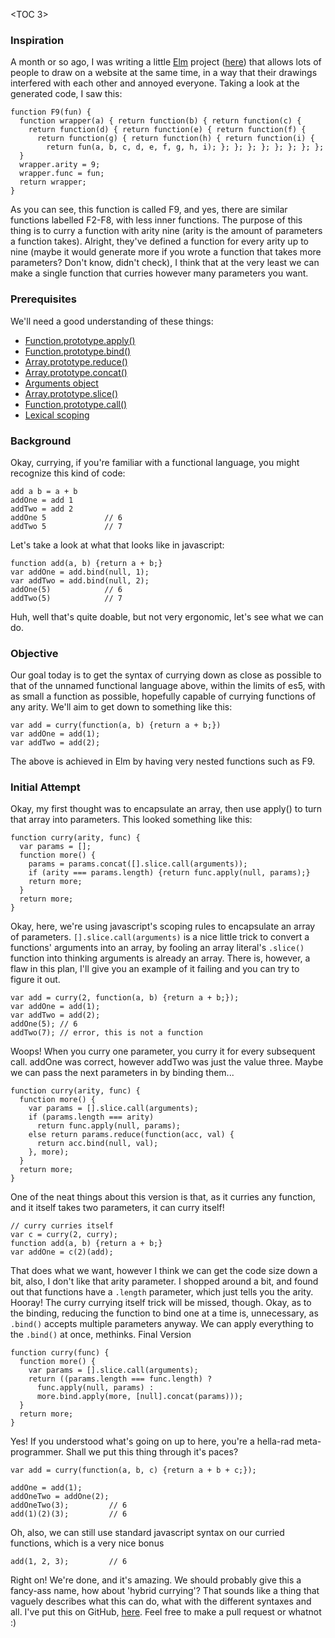 <TOC 3>

### Inspiration

A month or so ago, I was writing a little [Elm](http://elm-lang.org/) project
([here](https://owen.cafe/iota)) that allows lots of people to draw on a website
at the same time, in a way that their drawings interfered with each other and
annoyed everyone. Taking a look at the generated code, I saw this:

```
function F9(fun) {
  function wrapper(a) { return function(b) { return function(c) {
    return function(d) { return function(e) { return function(f) {
      return function(g) { return function(h) { return function(i) {
        return fun(a, b, c, d, e, f, g, h, i); }; }; }; }; }; }; }; };
  }
  wrapper.arity = 9;
  wrapper.func = fun;
  return wrapper;
}
```

As you can see, this function is called F9, and yes, there are similar
functions labelled F2-F8, with less inner functions. The purpose of this thing
is to curry a function with arity nine (arity is the amount of parameters a
function takes). Alright, they've defined a function for every arity up to nine
(maybe it would generate more if you wrote a function that takes more
parameters? Don't know, didn't check), I think that at the very least we can
make a single function that curries however many parameters you want.

### Prerequisites

We'll need a good understanding of these things:

* [Function.prototype.apply()](https://developer.mozilla.org/en-US/docs/Web/JavaScript/Reference/Global_Objects/Function/apply)
* [Function.prototype.bind()](https://developer.mozilla.org/en/docs/Web/JavaScript/Reference/Global_objects/Function/bind)
* [Array.prototype.reduce()](https://developer.mozilla.org/en/docs/Web/JavaScript/Reference/Global_Objects/Array/reduce)
* [Array.prototype.concat()](https://developer.mozilla.org/en/docs/Web/JavaScript/Reference/Global_Objects/Array/concat)
* [Arguments object](https://developer.mozilla.org/en/docs/Web/JavaScript/Reference/Functions/arguments)
* [Array.prototype.slice()](https://developer.mozilla.org/en/docs/Web/JavaScript/Reference/Functions/arguments)
* [Function.prototype.call()](https://developer.mozilla.org/en-US/docs/Web/JavaScript/Reference/Global_Objects/Function/call)
* [Lexical scoping](https://developer.mozilla.org/en/docs/Web/JavaScript/Closures#Lexical_scoping)

### Background

Okay, currying, if you're familiar with a functional language, you might
recognize this kind of code:

```
add a b = a + b
addOne = add 1
addTwo = add 2
addOne 5             // 6
addTwo 5             // 7
```

Let's take a look at what that looks like in javascript:

```
function add(a, b) {return a + b;}
var addOne = add.bind(null, 1);
var addTwo = add.bind(null, 2);
addOne(5)            // 6
addTwo(5)            // 7
```

Huh, well that's quite doable, but not very ergonomic, let's see what we can do.

### Objective

Our goal today is to get the syntax of currying down as close as possible to
that of the unnamed functional language above, within the limits of es5, with
as small a function as possible, hopefully capable of currying functions of any
arity. We'll aim to get down to something like this:

```
var add = curry(function(a, b) {return a + b;})
var addOne = add(1);
var addTwo = add(2);
```

The above is achieved in Elm by having very nested functions such as F9.

### Initial Attempt

Okay, my first thought was to encapsulate an array, then use apply() to turn
that array into parameters. This looked something like this:

```
function curry(arity, func) {
  var params = [];
  function more() {
    params = params.concat([].slice.call(arguments));
    if (arity === params.length) {return func.apply(null, params);}
    return more;
  }
  return more;
}
```

Okay, here, we're using javascript's scoping rules to encapsulate an array of
parameters. `[].slice.call(arguments)` is a nice little trick to convert a
functions' arguments into an array, by fooling an array literal's `.slice()`
function into thinking arguments is already an array. There is, however, a flaw
in this plan, I'll give you an example of it failing and you can try to figure
it out.

```
var add = curry(2, function(a, b) {return a + b;});
var addOne = add(1);
var addTwo = add(2);
addOne(5); // 6
addTwo(7); // error, this is not a function
```

Woops! When you curry one parameter, you curry it for every subsequent call.
addOne was correct, however addTwo was just the value three. Maybe we can pass
the next parameters in by binding them...

```
function curry(arity, func) {
  function more() {
    var params = [].slice.call(arguments);
    if (params.length === arity)
      return func.apply(null, params);
    else return params.reduce(function(acc, val) {
      return acc.bind(null, val);
    }, more);
  }
  return more;
}
```

One of the neat things about this version is that, as it curries any function,
and it itself takes two parameters, it can curry itself!

```
// curry curries itself
var c = curry(2, curry);
function add(a, b) {return a + b;}
var addOne = c(2)(add);
```

That does what we want, however I think we can get the code size down a bit,
also, I don't like that arity parameter. I shopped around a bit, and found out
that functions have a `.length` parameter, which just tells you the arity.
Hooray! The curry currying itself trick will be missed, though. Okay, as to
the binding, reducing the function to bind one at a time is, unnecessary, as
`.bind()` accepts multiple parameters anyway. We can apply everything to the
`.bind()` at once, methinks.  Final Version

```
function curry(func) {
  function more() {
    var params = [].slice.call(arguments);
    return ((params.length === func.length) ?
      func.apply(null, params) :
      more.bind.apply(more, [null].concat(params)));
  }
  return more;
}
```

Yes! If you understood what's going on up to here, you're a hella-rad
meta-programmer. Shall we put this thing through it's paces?

```
var add = curry(function(a, b, c) {return a + b + c;});

addOne = add(1);
addOneTwo = addOne(2);
addOneTwo(3);         // 6
add(1)(2)(3);         // 6
```

Oh, also, we can still use standard javascript syntax on our curried functions,
which is a very nice bonus

```
add(1, 2, 3);         // 6
```

Right on! We're done, and it's amazing. We should probably give this a
fancy-ass name, how about 'hybrid currying'? That sounds like a thing that
vaguely describes what this can do, what with the different syntaxes and all.
I've put this on GitHub, [here](https://github.com/414owen/js-hybrid-currying).
Feel free to make a pull request or whatnot :)

